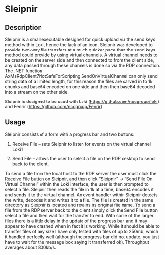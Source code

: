 # Sleipnir

## Description
Sleipnir is a small executable designed for quick upload via the send keys method within Loki, hence the lack of an icon. Sleipnir was developed to provide two-way file transfers at a much quicker pace than the send keys method could provide by using virtual channels.
A virtual channel needs to be created on the server side and then connected to from the client side, any data passed through these channels is done so via the RDP connection. The .NET function AxMsRdpClient7NotSafeForScripting.SendOnVirtualChannel can only send string data of a limited length, for this reason the files are carved in to 1k chunks and base64 encoded on one side and then then base64 decoded into a stream on the other side.

Sleipnir is designed to be used with Loki (https://github.com/nccgroup/loki) and Fenrir (https://github.com/nccgroup/Fenrir)

## Usage
Sleipnir consists of a form with a progress bar and two buttons:

1)	Receive File – sets Sleipnir to listen for events on the virtual channel Loki1

2)	Send File – allows the user to select a file on the RDP desktop to send back to the client.

To send a file from the local host to the RDP server the user must click the Receive File button on Sleipnir, and then click “Sleipnir” -> “Send File On Virtual Channel” within the Loki interface, the user is then prompted to select a file. 
Sleipnir then reads the file in 1k at a time, base64 encodes it and sends it to the virtual channel. An event handler within Sleipnir detects the write, decodes it and writes it to a file. The file is created in the same directory as Sleipnir is located and retains its original file name.
To send a file from the RDP server back to the client simply click the Send File button select a file and then wait for the transfer to end.
With some of the larger files there is a little delay in the update of the progress bar, and it may appear to have crashed when in fact it is working. While it should be able to transfer files of any size I have only tested with files of up to 250mb, which it handled perfectly well (although the progress bar did not update, you just have to wait for the message box saying it transferred ok). Throughput averages about 800kb/s.
